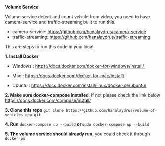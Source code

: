 **Volume Service**

Volume service detect and count vehicle from video, you need to have camera-service and traffic-streaming built to run this.
 - camera-service: https://github.com/hanalaydrus/camera-service
 - traffic-streaming: https://github.com/hanalaydrus/traffic-streaming

This are steps to run this code in your local:

**1. Install Docker**

 - Windows : https://docs.docker.com/docker-for-windows/install/ 

 - Mac : https://docs.docker.com/docker-for-mac/install/

 - Ubuntu : https://docs.docker.com/install/linux/docker-ce/ubuntu/

**2. Make sure docker-compose installed**, If not please check the link below
https://docs.docker.com/compose/install/

**3. Clone this repo** `git clone https://github.com/hanalaydrus/volume-of-vehicles-cpp.git`

**4. Run** `docker-compose up --build` **or** `sudo docker-compose up --build`

**5. The volume service should already run**, you could check it through `docker ps`

